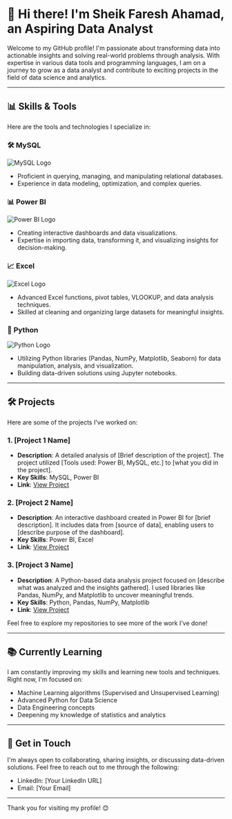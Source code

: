 

<!--
**FareshAhamad/FareshAhamad** is a ✨ _special_ ✨ repository because its `README.md` (this file) appears on your GitHub profile.

Here are some ideas to get you started:

- 🔭 I’m currently working on ...
- 🌱 I’m currently learning ...
- 👯 I’m looking to collaborate on ...
- 🤔 I’m looking for help with ...
- 💬 Ask me about ...
- 📫 How to reach me: ...
- 😄 Pronouns: ...
- ⚡ Fun fact: ...
-->
# 👋 Hi there! I'm Sheik Faresh Ahamad, an Aspiring Data Analyst


Welcome to my GitHub profile! I'm passionate about transforming data into actionable insights and solving real-world problems through analysis. With expertise in various data tools and programming languages, I am on a journey to grow as a data analyst and contribute to exciting projects in the field of data science and analytics.

---

## 📊 Skills & Tools

Here are the tools and technologies I specialize in:

### 🛠️ **MySQL**
![MySQL Logo](https://www.pngplay.com/wp-content/uploads/7/Mysql-Logo-PNG-HD-Quality.png) <!-- MySQL icon -->
- Proficient in querying, managing, and manipulating relational databases.
- Experience in data modeling, optimization, and complex queries.

### 📊 **Power BI**
![Power BI Logo](https://indiciatraining.com/wp-content/uploads/2019/10/power-bi_logo_transparent-288x300.png) <!-- Power BI icon -->
- Creating interactive dashboards and data visualizations.
- Expertise in importing data, transforming it, and visualizing insights for decision-making.

### 📈 **Excel**
![Excel Logo](https://static.vecteezy.com/system/resources/thumbnails/022/100/657/small_2x/microsoft-excel-logo-transparent-free-png.png) <!-- Excel icon -->
- Advanced Excel functions, pivot tables, VLOOKUP, and data analysis techniques.
- Skilled at cleaning and organizing large datasets for meaningful insights.

### 🐍 **Python**
![Python Logo](https://clipart-library.com/image_gallery2/Python-Logo-Free-Download-PNG.png) <!-- Python icon -->
- Utilizing Python libraries (Pandas, NumPy, Matplotlib, Seaborn) for data manipulation, analysis, and visualization.
- Building data-driven solutions using Jupyter notebooks.

---

## 🛠️ Projects

Here are some of the projects I've worked on:

### 1. **[Project 1 Name]**
   - **Description**: A detailed analysis of [Brief description of the project]. The project utilized [Tools used: Power BI, MySQL, etc.] to [what you did in the project].
   - **Key Skills**: MySQL, Power BI
   - **Link**: [View Project](https://link-to-project.com)

### 2. **[Project 2 Name]**
   - **Description**: An interactive dashboard created in Power BI for [brief description]. It includes data from [source of data], enabling users to [describe purpose of the dashboard].
   - **Key Skills**: Power BI, Excel
   - **Link**: [View Project](https://link-to-project.com)

### 3. **[Project 3 Name]**
   - **Description**: A Python-based data analysis project focused on [describe what was analyzed and the insights gathered]. I used libraries like Pandas, NumPy, and Matplotlib to uncover meaningful trends.
   - **Key Skills**: Python, Pandas, NumPy, Matplotlib
   - **Link**: [View Project](https://link-to-project.com)

Feel free to explore my repositories to see more of the work I’ve done!

---

## 📚 Currently Learning

I am constantly improving my skills and learning new tools and techniques. Right now, I'm focused on:

- Machine Learning algorithms (Supervised and Unsupervised Learning)
- Advanced Python for Data Science
- Data Engineering concepts
- Deepening my knowledge of statistics and analytics

---

## 💬 Get in Touch

I'm always open to collaborating, sharing insights, or discussing data-driven solutions. Feel free to reach out to me through the following:

- LinkedIn: [Your LinkedIn URL]
- Email: [Your Email]

---

Thank you for visiting my profile! 😊

